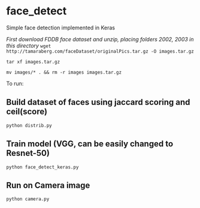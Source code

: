 # face_detect
Simple face detection implemented in Keras

*First download FDDB face dataset and unzip, placing folders 2002, 2003 in this directory*
`wget http://tamaraberg.com/faceDataset/originalPics.tar.gz -O images.tar.gz`

`tar xf images.tar.gz`

`mv images/* . && rm -r images images.tar.gz`

To run:
## Build dataset of faces using jaccard scoring and ceil(score)
`python distrib.py`

## Train model (VGG, can be easily changed to Resnet-50)
`python face_detect_keras.py`

## Run on Camera image
`python camera.py`
